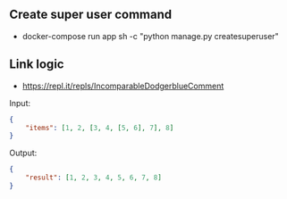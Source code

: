 ## Create super user command
 - docker-compose run app sh -c "python manage.py createsuperuser"

 ## Link logic
 - https://repl.it/repls/IncomparableDodgerblueComment

 Input:
```.json
{
    "items": [1, 2, [3, 4, [5, 6], 7], 8]
}
```
Output:
```.json
{
    "result": [1, 2, 3, 4, 5, 6, 7, 8]
}
```